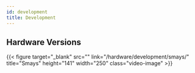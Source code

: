 ```yaml
---
id: development
title: Development
---
```




## Hardware Versions

{{< figure target="_blank" src="" link="/hardware/development/smays/" title="Smays" height="141" width="250" class="video-image" >}}

